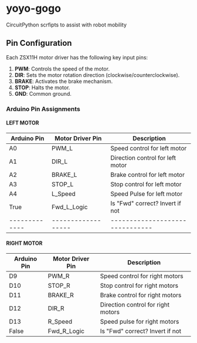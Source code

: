 # yoyo-gogo
CircuitPython scrfipts to assist with robot mobility

## Pin Configuration
Each ZSX11H motor driver has the following key input pins:
1. **PWM**: Controls the speed of the motor.
2. **DIR**: Sets the motor rotation direction (clockwise/counterclockwise).
3. **BRAKE**: Activates the brake mechanism.
4. **STOP**: Halts the motor.
5. **GND**: Common ground.

### Arduino Pin Assignments

#### LEFT MOTOR 
| Arduino Pin | Motor Driver Pin | Description                   |
|-------------|------------------|-------------------------------|
| A0          | PWM_L            | Speed control for left motor |
| A1          | DIR_L            | Direction control for left motor|
| A2          | BRAKE_L          | Brake control for left motor |
| A3          | STOP_L           | Stop control for left motor  |
| A4          | L_Speed          | Speed Pulse for left motor   |
| True        | Fwd_L_Logic      | Is "Fwd" correct? Invert if not |
|-------------|------------------|-------------------------------|

#### RIGHT MOTOR 
| Arduino Pin | Motor Driver Pin | Description                   |
|-------------|------------------|-------------------------------|
| D9          | PWM_R            | Speed control for right motors|
| D10         | STOP_R           | Stop control for right motors |
| D11         | BRAKE_R          | Brake control for right motors|
| D12         | DIR_R            | Direction control for right motors|
| D13         | R_Speed          | Speed pulse for right motors  |
| False       | Fwd_R_Logic      | Is "Fwd" correct? Invert if not |

